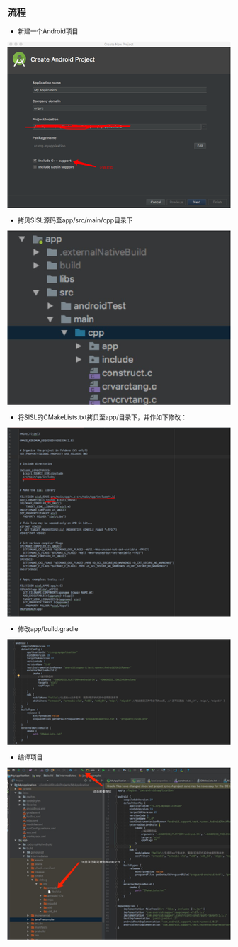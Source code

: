 ## 流程

- 新建一个Android项目

![新建项目](/pics/1.png)

- 拷贝SISL源码至app/src/main/cpp目录下

![拷贝源码](/pics/2.jpg)

- 将SISL的CMakeLists.txt拷贝至app/目录下，并作如下修改：

![修改CMakeList](/pics/3.png)

- 修改app/build.gradle

![修改build.gradle](/pics/4.png)

- 编译项目

![新建项目](/pics/5.png)

